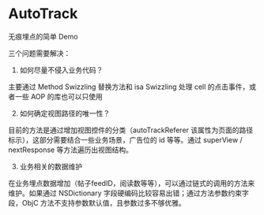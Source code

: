 
# AutoTrack

无痕埋点的简单 Demo

三个问题需要解决：

1. 如何尽量不侵入业务代码？ 

主要通过 Method Swizzling 替换方法和 isa Swizzling 处理 cell 的点击事件，或者一些 AOP 的库也可以只使用

2. 如何确定视图路径的唯一性？

目前的方法是通过增加视图控件的分类（autoTrackReferer 该属性为页面的路径标示），这部分需要结合一些业务场景，广告位的 id 等等。通过 superView / nextResponse 等方法遍历出视图结构。

3. 业务相关的数据维护

在业务埋点数据增加（帖子feedID，阅读数等等），可以通过链式的调用的方法来维护。如果通过 NSDictionary 字段硬编码比较容易出错；通过方法参数约束字段，ObjC 方法不支持参数默认值，且参数过多不够优雅。

